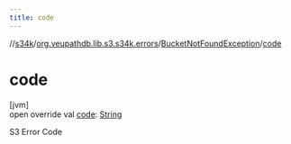 ```yaml
---
title: code
---
```

//[s34k](../../../index.html)/[org.veupathdb.lib.s3.s34k.errors](../index.html)/[BucketNotFoundException](index.html)/[code](code.html)



# code



[jvm]\
open override val [code](code.html): [String](https://kotlinlang.org/api/latest/jvm/stdlib/kotlin/-string/index.html)



S3 Error Code




